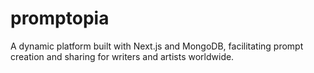 # promptopia
A dynamic platform built with Next.js and MongoDB, facilitating prompt creation and sharing for writers and artists worldwide.
